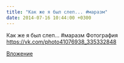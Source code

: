 ```yaml
---
title: "Как же я был слеп... #маразм"
date: 2014-07-16 10:44:00 +0300
---
```


Как же я был слеп... #маразм
Фотография
https://vk.com/photo41076938_335332848

[Вложение](https://vk.com/photo41076938_335332848)
